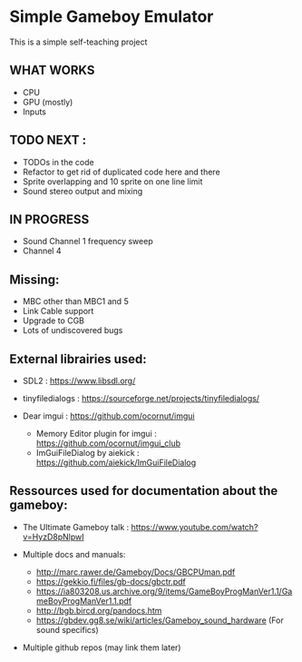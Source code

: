 Simple Gameboy Emulator
=========================

This is a simple self-teaching project

WHAT WORKS
----------

- CPU
- GPU (mostly)
- Inputs

TODO NEXT :
-----------
- TODOs in the code
- Refactor to get rid of duplicated code here and there
- Sprite overlapping and 10 sprite on one line limit
- Sound stereo output and mixing

IN PROGRESS
------------
- Sound Channel 1 frequency sweep
- Channel 4

Missing:
--------

- MBC other than MBC1 and 5
- Link Cable support
- Upgrade to CGB
- Lots of undiscovered bugs

External librairies used:
---------------------

- SDL2 : https://www.libsdl.org/
- tinyfiledialogs : https://sourceforge.net/projects/tinyfiledialogs/

- Dear imgui : https://github.com/ocornut/imgui
	* Memory Editor plugin for imgui : https://github.com/ocornut/imgui_club
	* ImGuiFileDialog by aiekick : https://github.com/aiekick/ImGuiFileDialog

Ressources used for documentation about the gameboy:
--------------------

- The Ultimate Gameboy talk : https://www.youtube.com/watch?v=HyzD8pNlpwI

- Multiple docs and manuals:
	* http://marc.rawer.de/Gameboy/Docs/GBCPUman.pdf
	* https://gekkio.fi/files/gb-docs/gbctr.pdf
	* https://ia803208.us.archive.org/9/items/GameBoyProgManVer1.1/GameBoyProgManVer1.1.pdf
	* http://bgb.bircd.org/pandocs.htm
	* https://gbdev.gg8.se/wiki/articles/Gameboy_sound_hardware (For sound specifics)

- Multiple github repos (may link them later)
